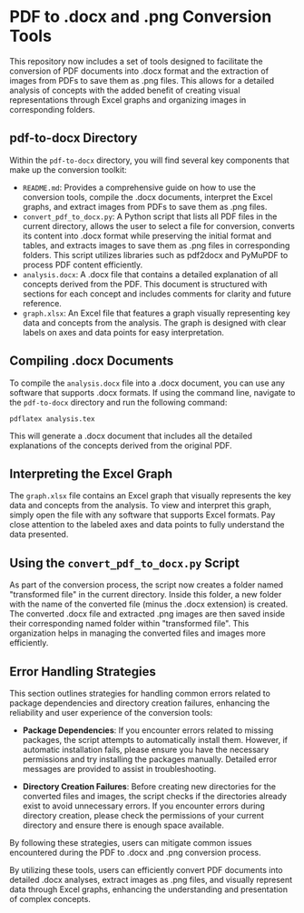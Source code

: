 # PDF to .docx and .png Conversion Tools

This repository now includes a set of tools designed to facilitate the conversion of PDF documents into .docx format and the extraction of images from PDFs to save them as .png files. This allows for a detailed analysis of concepts with the added benefit of creating visual representations through Excel graphs and organizing images in corresponding folders.

## pdf-to-docx Directory

Within the `pdf-to-docx` directory, you will find several key components that make up the conversion toolkit:

- `README.md`: Provides a comprehensive guide on how to use the conversion tools, compile the .docx documents, interpret the Excel graphs, and extract images from PDFs to save them as .png files.
- `convert_pdf_to_docx.py`: A Python script that lists all PDF files in the current directory, allows the user to select a file for conversion, converts its content into .docx format while preserving the initial format and tables, and extracts images to save them as .png files in corresponding folders. This script utilizes libraries such as pdf2docx and PyMuPDF to process PDF content efficiently.
- `analysis.docx`: A .docx file that contains a detailed explanation of all concepts derived from the PDF. This document is structured with sections for each concept and includes comments for clarity and future reference.
- `graph.xlsx`: An Excel file that features a graph visually representing key data and concepts from the analysis. The graph is designed with clear labels on axes and data points for easy interpretation.

## Compiling .docx Documents

To compile the `analysis.docx` file into a .docx document, you can use any software that supports .docx formats. If using the command line, navigate to the `pdf-to-docx` directory and run the following command:

```
pdflatex analysis.tex
```

This will generate a .docx document that includes all the detailed explanations of the concepts derived from the original PDF.

## Interpreting the Excel Graph

The `graph.xlsx` file contains an Excel graph that visually represents the key data and concepts from the analysis. To view and interpret this graph, simply open the file with any software that supports Excel formats. Pay close attention to the labeled axes and data points to fully understand the data presented.

## Using the `convert_pdf_to_docx.py` Script

As part of the conversion process, the script now creates a folder named "transformed file" in the current directory. Inside this folder, a new folder with the name of the converted file (minus the .docx extension) is created. The converted .docx file and extracted .png images are then saved inside their corresponding named folder within "transformed file". This organization helps in managing the converted files and images more efficiently.

## Error Handling Strategies

This section outlines strategies for handling common errors related to package dependencies and directory creation failures, enhancing the reliability and user experience of the conversion tools:

- **Package Dependencies**: If you encounter errors related to missing packages, the script attempts to automatically install them. However, if automatic installation fails, please ensure you have the necessary permissions and try installing the packages manually. Detailed error messages are provided to assist in troubleshooting.

- **Directory Creation Failures**: Before creating new directories for the converted files and images, the script checks if the directories already exist to avoid unnecessary errors. If you encounter errors during directory creation, please check the permissions of your current directory and ensure there is enough space available.

By following these strategies, users can mitigate common issues encountered during the PDF to .docx and .png conversion process.

By utilizing these tools, users can efficiently convert PDF documents into detailed .docx analyses, extract images as .png files, and visually represent data through Excel graphs, enhancing the understanding and presentation of complex concepts.
